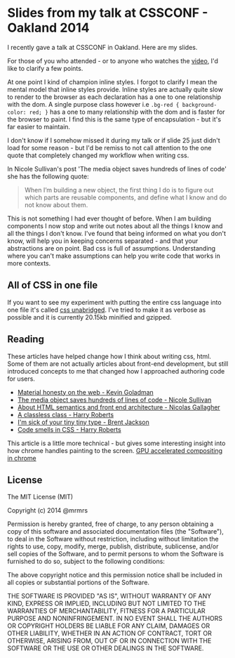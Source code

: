 # Slides from my talk at CSSCONF - Oakland 2014

I recently gave a talk at CSSCONF in Oakland. Here are my slides.

For those of you who attended - or to anyone who watches the [video](https://www.youtube.com/embed/14N_V56tqd4),
I'd like to clarify a few points.

At one point I kind of champion inline styles. I forgot to clarify I mean the mental model that
inline styles provide. Inline styles are actually quite slow to render to the browser
as each declaration has a one to one relationship with the dom. A single purpose class however
i.e ```.bg-red { background-color: red; }``` has a one to many relationship with the dom and is
faster for the browser to paint. I find this is the same type of encapsulation - but it's far
easier to maintain.

I don't know if I somehow missed it during my talk or if slide 25 just didn't load for some reason - but I'd
be remiss to not call attention to the one quote that completely changed my workflow when writing css.

In Nicole Sullivan's post 'The media object saves hundreds of lines of code' she has the following quote:

> When I’m building a new object, the first thing I do is to figure out which parts are reusable components, and define what I know and do not know about them.

This is not something I had ever thought of before.
When I am building components I now stop and write out notes about all the things I know and all the things I don't know.
I've found that being informed on what you don't know, will help you in keeping concerns separated - and that your abstractions are on point.
Bad css is full of assumptions. Understanding where you can't make assumptions can help you write code that works in more contexts.

## All of CSS in one file
If you want to see my experiment with putting the entire css language into one file it's called [css unabridged](http://github.com/mrmrs/css-unabridged).
I've tried to make it as verbose as possible and it is currently 20.15kb minified and gzipped.

## Reading

These articles have helped change how I think about writing css,
html. Some of them are not actually articles about front-end development,
but still introduced concepts to me that changed how I approached authoring
code for users.

* [Material honesty on the web - Kevin Goladman](http://alistapart.com/article/material-honesty-on-the-web)
* [The media object saves hundreds of lines of code - Nicole Sullivan](http://www.stubbornella.org/content/2010/06/25/the-media-object-saves-hundreds-of-lines-of-code/)
* [About HTML semantics and front end architecture - Nicolas Gallagher](http://nicolasgallagher.com/about-html-semantics-front-end-architecture/)
* [A classless class - Harry Roberts](http://csswizardry.com/2012/10/a-classless-class-on-using-more-classes-in-your-html/)
* [I'm sick of your tiny tiny type - Brent Jackson](http://jxnblk.tumblr.com/post/41796724549/im-sick-of-your-tiny-tiny-type)
* [Code smells in CSS - Harry Roberts](http://csswizardry.com/2012/11/code-smells-in-css/)

This article is a little more technical - but gives some interesting insight into how chrome handles painting to the screen.
[GPU accelerated compositing in chrome](http://www.chromium.org/developers/design-documents/gpu-accelerated-compositing-in-chrome)

## License

The MIT License (MIT)

Copyright (c) 2014 @mrmrs

Permission is hereby granted, free of charge, to any person obtaining a copy of this software and associated documentation files (the "Software"), to deal in the Software without restriction, including without limitation the rights to use, copy, modify, merge, publish, distribute, sublicense, and/or sell copies of the Software, and to permit persons to whom the Software is furnished to do so, subject to the following conditions:

The above copyright notice and this permission notice shall be included in all copies or substantial portions of the Software.

THE SOFTWARE IS PROVIDED "AS IS", WITHOUT WARRANTY OF ANY KIND, EXPRESS OR IMPLIED, INCLUDING BUT NOT LIMITED TO THE WARRANTIES OF MERCHANTABILITY, FITNESS FOR A PARTICULAR PURPOSE AND NONINFRINGEMENT. IN NO EVENT SHALL THE AUTHORS OR COPYRIGHT HOLDERS BE LIABLE FOR ANY CLAIM, DAMAGES OR OTHER LIABILITY, WHETHER IN AN ACTION OF CONTRACT, TORT OR OTHERWISE, ARISING FROM, OUT OF OR IN CONNECTION WITH THE SOFTWARE OR THE USE OR OTHER DEALINGS IN THE SOFTWARE.
